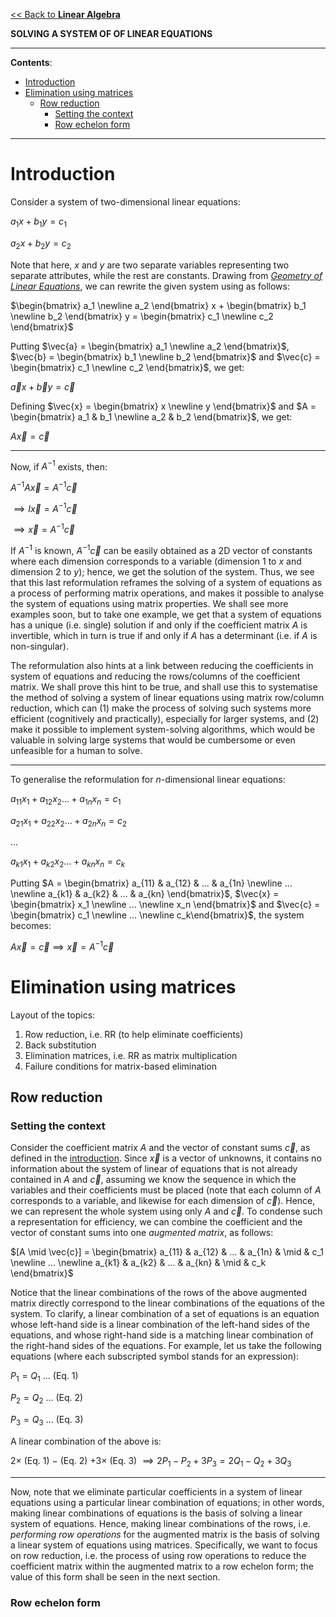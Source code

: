<head>
  <script>
    MathJax = {tex: {inlineMath: [['$', '$']]}};
  </script>
  <script id="MathJax-script" async
    src="https://cdn.jsdelivr.net/npm/mathjax@3/es5/tex-chtml.js">
  </script>
</head>

[<< Back to **Linear Algebra**](https://pranigopu.github.io/mathematics/linear-algebra)

**SOLVING A SYSTEM OF OF LINEAR EQUATIONS**

---

**Contents**:

- [Introduction](#introduction)
- [Elimination using matrices](#elimination-using-matrices)
  - [Row reduction](#row-reduction)
    - [Setting the context](#setting-the-context)
    - [Row echelon form](#row-echelon-form)

---

# Introduction
Consider a system of two-dimensional linear equations:

$a_1x + b_1y = c_1$

$a_2x + b_2y = c_2$

Note that here, $x$ and $y$ are two separate variables representing two separate attributes, while the rest are constants. Drawing from [_Geometry of Linear Equations_](https://pranigopu.github.io/mathematics/linear-algebra/geometry-of-linear-equations), we can rewrite the given system using as follows:

$\begin{bmatrix} a_1 \newline a_2 \end{bmatrix} x + \begin{bmatrix} b_1 \newline b_2 \end{bmatrix} y = \begin{bmatrix} c_1 \newline c_2 \end{bmatrix}$

Putting $\vec{a} = \begin{bmatrix} a_1 \newline a_2 \end{bmatrix}$, $\vec{b} = \begin{bmatrix} b_1 \newline b_2 \end{bmatrix}$ and $\vec{c} = \begin{bmatrix} c_1 \newline c_2 \end{bmatrix}$, we get:

$\vec{a} x + \vec{b} y = \vec{c}$

Defining $\vec{x} = \begin{bmatrix} x \newline y \end{bmatrix}$ and $A = \begin{bmatrix} a_1 & b_1 \newline a_2 & b_2 \end{bmatrix}$, we get:

$A \vec{x} = \vec{c}$

---

Now, if $A^{-1}$ exists, then:

$A^{-1} A \vec{x} = A^{-1} \vec{c}$

$\implies I \vec{x} = A^{-1} \vec{c}$

$\implies \vec{x} = A^{-1} \vec{c}$

If $A^{-1}$ is known, $A^{-1} \vec{c}$ can be easily obtained as a 2D vector of constants where each dimension corresponds to a variable (dimension 1 to $x$ and dimension 2 to $y$); hence, we get the solution of the system. Thus, we see that this last reformulation reframes the solving of a system of equations as a process of performing matrix operations, and makes it possible to analyse the system of equations using matrix properties. We shall see more examples soon, but to take one example, we get that a system of equations has a unique (i.e. single) solution if and only if the coefficient matrix $A$ is invertible, which in turn is true if and only if $A$ has a determinant (i.e. if $A$ is non-singular).

The reformulation also hints at a link between reducing the coefficients in system of equations and reducing the rows/columns of the coefficient matrix. We shall prove this hint to be true, and shall use this to systematise the method of solving a system of linear equations using matrix row/column reduction, which can (1) make the process of solving such systems more efficient (cognitively and practically), especially for larger systems, and (2) make it possible to implement system-solving algorithms, which would be valuable in solving large systems that would be cumbersome or even unfeasible for a human to solve.

---

To generalise the reformulation for $n$-dimensional linear equations:

$a_{11}x_1 + a_{12}x_2 ... + a_{1n}x_n = c_1$

$a_{21}x_1 + a_{22}x_2 ... + a_{2n}x_n = c_2$

...

$a_{k1}x_1 + a_{k2}x_2 ... + a_{kn}x_n = c_k$

Putting $A = \begin{bmatrix} a_{11} & a_{12} & ... & a_{1n} \newline ... \newline a_{k1} & a_{k2} & ... & a_{kn} \end{bmatrix}$, $\vec{x} = \begin{bmatrix} x_1 \newline ... \newline x_n \end{bmatrix}$ and $\vec{c} = \begin{bmatrix} c_1 \newline ... \newline c_k\end{bmatrix}$, the system becomes:

$A \vec{x} = \vec{c} \implies \vec{x} = A^{-1} \vec{c}$

# Elimination using matrices
Layout of the topics:

1. Row reduction, i.e. RR (to help eliminate coefficients)
2. Back substitution
3. Elimination matrices, i.e. RR as matrix multiplication
4. Failure conditions for matrix-based elimination

## Row reduction
### Setting the context
Consider the coefficient matrix $A$ and the vector of constant sums $\vec{c}$, as defined in the [introduction](#introduction). Since $\vec{x}$ is a vector of unknowns, it contains no information about the system of linear of equations that is not already contained in $A$ and $\vec{c}$, assuming we know the sequence in which the variables and their coefficients must be placed (note that each column of $A$ corresponds to a variable, and likewise for each dimension of $\vec{c}$). Hence, we can represent the whole system using only $A$ and $\vec{c}$. To condense such a representation for efficiency, we can combine the coefficient and the vector of constant sums into one _augmented matrix_, as follows:

$[A \mid \vec{c}] =  \begin{bmatrix} a_{11} & a_{12} & ... & a_{1n} & \mid & c_1 \newline ... \newline a_{k1} & a_{k2} & ... & a_{kn} & \mid & c_k \end{bmatrix}$

Notice that the linear combinations of the rows of the above augmented matrix directly correspond to the linear combinations of the equations of the system. To clarify, a linear combination of a set of equations is an equation whose left-hand side is a linear combination of the left-hand sides of the equations, and whose right-hand side is a matching linear combination of the right-hand sides of the equations. For example, let us take the following equations (where each subscripted symbol stands for an expression):

$P_1 = Q_1$ ... (Eq. 1)

$P_2 = Q_2$ ... (Eq. 2)

$P_3 = Q_3$ ... (Eq. 3)

A linear combination of the above is:

$2 \times$ (Eq. 1) $-$ (Eq. 2) $+ 3 \times$ (Eq. 3) $\implies 2P_1 - P_2 + 3P_3 = 2Q_1 - Q_2 + 3Q_3$

---

Now, note that we eliminate particular coefficients in a system of linear equations using a particular linear combination of equations; in other words, making linear combinations of equations is the basis of solving a linear system of equations. Hence, making linear combinations of the rows, i.e. _performing row operations_ for the augmented matrix is the basis of solving a linear system of equations using matrices. Specifically, we want to focus on row reduction, i.e. the process of using row operations to reduce the coefficient matrix within the augmented matrix to a row echelon form; the value of this form shall be seen in the next section.

### Row echelon form
